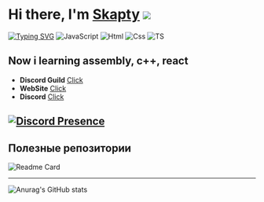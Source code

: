 # Hi there, I'm [Skapty]() ![](https://github.com/blackcater/blackcater/raw/main/images/Hi.gif) 
[![Typing SVG](https://readme-typing-svg.herokuapp.com?font=Fira+Code&pause=1000&width=435&lines=I%60am+JS%2C+TS%2C+HTML+%26+CSS+Developer)](https://git.io/typing-svg)
![JavaScript](https://img.shields.io/badge/-JavaScript-090909?style=for-the-badge&logo=JavaScript)
![Html](https://img.shields.io/badge/-html-090909?style=for-the-badge&logo=html5)
![Css](https://img.shields.io/badge/-Css-090909?style=for-the-badge&logo=css3)
![TS](https://img.shields.io/badge/-TypeScript-090909?style=for-the-badge&logo=TypeScript)

**Now i learning assembly, c++, react**
---

- **Discord Guild** [Click]()
- **WebSite** [Click]()
- **Discord** [Click](https://discord.com/channels/@me/763779184128425984)

[![Discord Presence](https://lanyard.cnrad.dev/api/763779184128425984)](https://discord.com/users/763779184128425984)
---

## Полезные репозитории
![Readme Card](https://github-readme-stats.vercel.app/api/pin/?username=skapty6260&repo=ProfilePortfolio)

---

![Anurag's GitHub stats](https://github-readme-stats.vercel.app/api?username=skapty6260&show_icons=true&theme=radical)
